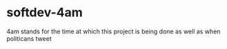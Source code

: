 # softdev-4am
4am stands for the time at which this project is being done as well as when politicans tweet
